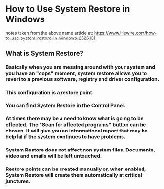 # How to Use System Restore in Windows
notes taken from the above name article at: https://www.lifewire.com/how-to-use-system-restore-in-windows-2626131

## What is System Restore?
### Basically when you are messing around with your system and you have an "oops" moment, system restore allows you to revert to a previous software, registry and driver configuration.

### This configuration is a restore point.

### You can find System Restore in the Control Panel.

### At times there may be a need to know what is going to be effected.  The "Scan for affected programs" button can be chosen. It will give you an informational report that may be helpful if the system continues to have problems. 

### System Restore does not affect non system files. Documents, video and emails will be left untouched. 

### Restore points can be created manually or, when enabled, System Restore will create them automatically at critical junctures. 
